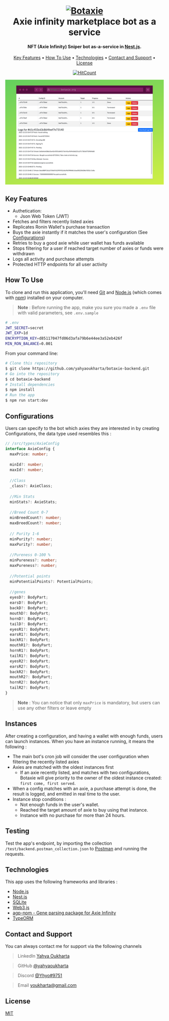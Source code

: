<h1 align="center">
  <br>
  <a href="https://botaxie.org"><img src="https://botaxie.org/static/media/logo.a54f985f.png" alt="Botaxie" width="200"></a>
  <br>
  <strong>Axie infinity marketplace bot as a service</strong>
  <br>
</h1>

<h4 align="center">NFT (Axie Infinity) Sniper bot as-a-service in <a href="https://nestjs.com/" target="_blank">Nest.js</a>.</h4>



<p align="center">
  <a href="#key-features">Key Features</a> •
  <a href="#how-to-use">How To Use</a> •
  <a href="#technologies">Technologies</a> •
  <a href="#contact-and-support">Contact and Support</a> •
  <a href="#license">License</a>
</p>

<div align="center">

[![HitCount](https://hits.dwyl.com/yahyaoukharta/botaxie-backend.svg?style=flat-square)](http://github.com/yahyaoukharta/botaxie-backend)

</div>


![screenshot](https://raw.githubusercontent.com/Botaxie/botaxie/main/screenshots/screenshot-rocks(2).png)


## Key Features

* Authetication:
    - Json Web Token (JWT)
* Fetches and filters recently listed axies
* Replicates Ronin Wallet's purchase transaction
* Buys the axie instantly if it matches the user's configuration (See <a href="#configurations">Configurations</a>)
* Retries to buy a good axie while user wallet has funds available
* Stops filtering for a user if reached target number of axies or funds were withdrawn
* Logs all activity and purchase attempts
* Protected HTTP endpoints for all user activity

## How To Use

To clone and run this application, you'll need [Git](https://git-scm.com) and [Node.js](https://nodejs.org/en/download/) (which comes with [npm](http://npmjs.com)) installed on your computer.


> **Note** :
> Before running the app, make you sure you made a `.env` file with valid parameters, see `.env.sample`

```bash
# .env
JWT_SECRET=secret
JWT_EXP=1d
ENCRYPTION_KEY=d85117047fd06d3afa79b6e44ee3a52eb426f
MIN_RON_BALANCE=0.001
```

From your command line:
```bash
# Clone this repository
$ git clone https://github.com/yahyaoukharta/botaxie-backend.git
# Go into the repository
$ cd botaxie-backend
# Install dependencies
$ npm install
# Run the app
$ npm run start:dev
```

## Configurations

Users can specify to the bot which axies they are interested in by creating Configurations, the data type used resembles this :

```typescript
// /src/types/AxieConfig
interface AxieConfig {
  maxPrice: number;

  minId?: number;
  maxId?: number;

  //Class
  _class?: AxieClass;

  //Min Stats
  minStats?: AxieStats;

  //Breed Count 0-7
  minBreedCount?: number;
  maxBreedCount?: number;

  // Purity 1-6
  minPurity?: number;
  maxPurity?: number;

  //Pureness 0-100 %
  minPureness?: number;
  maxPureness?: number;

  //Potential points
  minPotentialPoints?: PotentialPoints;

  //genes
  eyesD?: BodyPart;
  earsD?: BodyPart;
  backD?: BodyPart;
  mouthD?: BodyPart;
  hornD?: BodyPart;
  tailD?: BodyPart;
  eyesR1?: BodyPart;
  earsR1?: BodyPart;
  backR1?: BodyPart;
  mouthR1?: BodyPart;
  hornR1?: BodyPart;
  tailR1?: BodyPart;
  eyesR2?: BodyPart;
  earsR2?: BodyPart;
  backR2?: BodyPart;
  mouthR2?: BodyPart;
  hornR2?: BodyPart;
  tailR2?: BodyPart;
}
```

> **Note** :
> You can notice that only `maxPrice` is mandatory, but users can use any other filters or leave empty

## Instances

After creating a configuration, and having a wallet with enough funds, users can launch instances.
When you have an instance running, it means the following :

* The main bot's cron job will consider the user configuration when filtering the recently listed axies
* Axies are matched with the oldest instances first 
    - If an axie recently listed, and matches with two configurations, Botaxie will give priority to the owner of the oldest instance created: `first come, first served`.
* When a config matches with an axie, a purchase attempt is done, the result is logged, and emitted in real time to the user.
* Instance stop conditions :
    - Not enough funds in the user's wallet.
    - Reached the target amount of axie to buy using that instance.
    - Instance with no purchase for more than 24 hours.

## Testing

Test the app's endpoint, by importing the collection `/test/backend.postman_collection.json` to [Postman](https://postman.com/) and running the requests.

## Technologies

This app uses the following frameworks and libraries :

- [Node.js](https://nodejs.org/)
- [Nest.js](http://nestjs.com/)
- [SQLite](https://sqlite.org/)
- [Web3.js](https://web3js.readthedocs.io/)
- [agp-npm - Gene parsing package for Axie Infinity](https://github.com/ShaneMaglangit/agp-npm)
- [TypeORM](https://typeorm.io/)

## Contact and Support

You can always contact me for support via the following channels

> LinkedIn [Yahya Oukharta](https://linkedin.com/in/yahyaoukharta)

> GitHub [@yahyaoukharta](https://github.com/yahyaoukharta)

> Discord [@Yhyo#9751](https://discordapp.com/users/Yhyo#9751)

> Email [youkharta@gmail.com](#contact-and-support)

## License

[MIT](./LICENSE)
